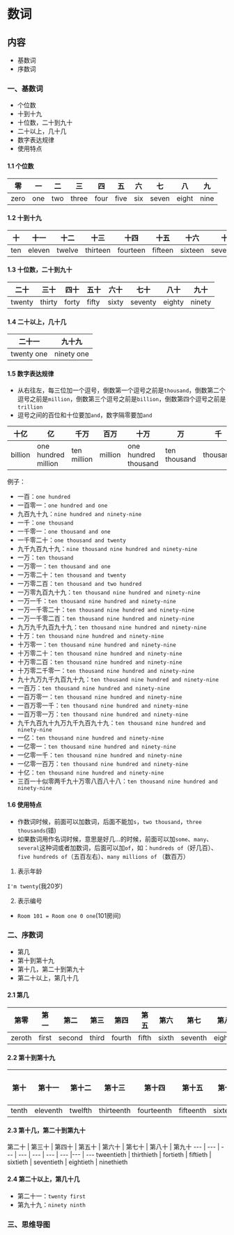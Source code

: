 # 数词

## 内容

- 基数词
- 序数词

### 一、基数词

- 个位数
- 十到十九
- 十位数，二十到九十
- 二十以上，几十几
- 数字表达规律
- 使用特点

#### 1.1 个位数

| 零   | 一  | 二  | 三    | 四   | 五   | 六  | 七    | 八    | 九   |
| ---- | --- | --- | ----- | ---- | ---- | --- | ----- | ----- | ---- |
| zero | one | two | three | four | five | six | seven | eight | nine |

#### 1.2 十到十九

| 十  | 十一   | 十二   | 十三     | 十四     | 十五    | 十六    | 十七      | 十八     | 十九     |
| --- | ------ | ------ | -------- | -------- | ------- | ------- | --------- | -------- | -------- |
| ten | eleven | twelve | thirteen | fourteen | fifteen | sixteen | seventeen | eighteen | nineteen |

#### 1.3 十位数，二十到九十

| 二十   | 三十   | 四十  | 五十  | 六十  | 七十    | 八十   | 九十   |
| ------ | ------ | ----- | ----- | ----- | ------- | ------ | ------ |
| twenty | thirty | forty | fifty | sixty | seventy | eighty | ninety |

#### 1.4 二十以上，几十几

| 二十一     | 九十九     |
| ---------- | ---------- |
| twenty one | ninety one |

#### 1.5 数字表达规律

- 从右往左，每三位加一个逗号，倒数第一个逗号之前是`thousand`，倒数第二个逗号之前是`million`，倒数第三个逗号之前是`billion`，倒数第四个逗号之前是`trillion`
- 逗号之间的百位和十位要加`and`，数字隔零要加`and`

| 十亿    | 亿                  | 千万        | 百万    | 十万                 | 万           | 千       | 百      | 十  | 个  |
| ------- | ------------------- | ----------- | ------- | -------------------- | ------------ | -------- | ------- | --- | --- |
| billion | one hundred million | ten million | million | one hundred thousand | ten thousand | thousand | hundred | ten | one |

例子：

- 一百：`one hundred`
- 一百零一：`one hundred and one`
- 九百九十九：`nine hundred and ninety-nine`
- 一千：`one thousand`
- 一千零一：`one thousand and one`
- 一千零二十：`one thousand and twenty`
- 九千九百九十九：`nine thousand nine hundred and ninety-nine`
- 一万：`ten thousand`
- 一万零一：`ten thousand and one`
- 一万零二十：`ten thousand and twenty`
- 一万零二百：`ten thousand and two hundred`
- 一万零九百九十九：`ten thousand nine hundred and ninety-nine`
- 一万一千：`ten thousand nine hundred and ninety-nine`
- 一万一千零二十：`ten thousand nine hundred and ninety-nine`
- 一万一千零二百：`ten thousand nine hundred and ninety-nine`
- 九万九千九百九十九：`ten thousand nine hundred and ninety-nine`
- 十万：`ten thousand nine hundred and ninety-nine`
- 十万零一：`ten thousand nine hundred and ninety-nine`
- 十万零二十：`ten thousand nine hundred and ninety-nine`
- 十万零二百：`ten thousand nine hundred and ninety-nine`
- 十万零二千零一：`ten thousand nine hundred and ninety-nine`
- 九十九万九千九百九十九：`ten thousand nine hundred and ninety-nine`
- 一百万：`ten thousand nine hundred and ninety-nine`
- 一百万零一：`ten thousand nine hundred and ninety-nine`
- 一百万零一千：`ten thousand nine hundred and ninety-nine`
- 一百万零一万：`ten thousand nine hundred and ninety-nine`
- 九千九百九十九万九千九百九十九：`ten thousand nine hundred and ninety-nine`
- 一亿：`ten thousand nine hundred and ninety-nine`
- 一亿零一：`ten thousand nine hundred and ninety-nine`
- 一亿零一千：`ten thousand nine hundred and ninety-nine`
- 一亿零一百万：`ten thousand nine hundred and ninety-nine`
- 十亿：`ten thousand nine hundred and ninety-nine`
- 三百一十似零两千九十万零八百八十八：`ten thousand nine hundred and ninety-nine`

#### 1.6 使用特点

- 作数词时候，前面可以加数词，后面不能加`s`，`two thousand`，`three thousands`(错)
- 如果数词用作名词时候，意思是好几…的时候，前面可以加`some`、`many`、`several`这种词或者加数词，后面可以加`of`，如：`hundreds of`（好几百）、`five hundreds of`（五百左右）、`many millions of` （数百万）

1. 表示年龄

`I'm twenty`(我20岁)

2. 表示编号

- `Room 101 = Room one 0 one`(101房间)

### 二、序数词

- 第几
- 第十到第十九
- 第十几，第二十到第九十
- 第二十以上，第几十几

#### 2.1 第几


第零| 第一| 第二| 第三| 第四 |第五 | 第六 | 第七 | 第八 |第九| 
---| --- |--- |--- | --- | --- | --- | --- | --- | --- | 
zeroth | first | second | third | fourth | fifth| sixth | seventh | eighth | ninth


#### 2.2 第十到第十九

第十| 第十一 | 第十二 | 第十三 | 第十四 | 第十五| 第十六 | 第十七 | 第十八 | 第十九 | 第二十
--- | --- | --- | --- | --- | --- |---|---| ---|---|---
tenth | eleventh | twelfth | thirteenth | fourteenth | fifteenth| sixteenth | seventeenth | eighteenth | ninteenth

#### 2.3 第十几，第二十到第九十

第二十 | 第三十 | 第四十 | 第五十 | 第六十 | 第七十 | 第八十 | 第九十
--- | --- | --- | --- | --- | --- | --- |--- | ---
tweentieth | thirthieth | fortieth | fiftieth | sixtieth | seventieth | eightieth | ninethieth 


#### 2.4 第二十以上，第几十几

- 第二十一：`twenty first`
- 第九十九：`ninety ninth`

### 三、思维导图